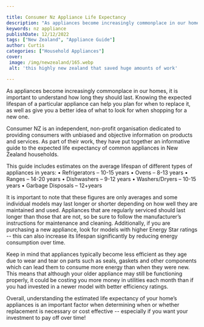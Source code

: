 ```yaml
---

title: Consumer Nz Appliance Life Expectancy
description: "As appliances become increasingly commonplace in our homes, it is important to understand how long they should last. Knowing the e...find out now"
keywords: nz appliance
publishDate: 12/12/2022
tags: ["New Zealand", "Appliance Guide"]
author: Curtis
categories: ["Household Appliances"]
cover: 
 image: /img/newzealand/165.webp
 alt: 'this highly new zealand that saved huge amounts of work'

---
```


As appliances become increasingly commonplace in our homes, it is important to understand how long they should last. Knowing the expected lifespan of a particular appliance can help you plan for when to replace it, as well as give you a better idea of what to look for when shopping for a new one.

Consumer NZ is an independent, non-profit organisation dedicated to providing consumers with unbiased and objective information on products and services. As part of their work, they have put together an informative guide to the expected life expectancy of common appliances in New Zealand households. 

This guide includes estimates on the average lifespan of different types of appliances in years: 
• Refrigerators – 10-15 years 
• Ovens – 8-13 years 
• Ranges – 14-20 years 
• Dishwashers – 9-12 years 
• Washers/Dryers – 10-15 years 
• Garbage Disposals – 12+years 

It is important to note that these figures are only averages and some individual models may last longer or shorter depending on how well they are maintained and used. Appliances that are regularly serviced should last longer than those that are not, so be sure to follow the manufacturer’s instructions for maintenance and cleaning. Additionally, if you are purchasing a new appliance, look for models with higher Energy Star ratings -- this can also increase its lifespan significantly by reducing energy consumption over time. 

Keep in mind that appliances typically become less efficient as they age due to wear and tear on parts such as seals, gaskets and other components which can lead them to consume more energy than when they were new. This means that although your older appliance may still be functioning properly, it could be costing you more money in utilities each month than if you had invested in a newer model with better efficiency ratings. 

Overall, understanding the estimated life expectancy of your home’s appliances is an important factor when determining when or whether replacement is necessary or cost effective -- especially if you want your investment to pay off over time!
